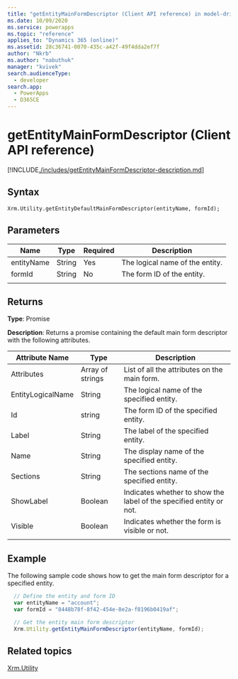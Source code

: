 ```yaml
---
title: "getEntityMainFormDescriptor (Client API reference) in model-driven apps| MicrosoftDocs"
ms.date: 10/09/2020
ms.service: powerapps
ms.topic: "reference"
applies_to: "Dynamics 365 (online)"
ms.assetid: 28c36741-0070-435c-a42f-49f4dda2ef7f
author: "Nkrb"
ms.author: "nabuthuk"
manager: "kvivek"
search.audienceType: 
  - developer
search.app: 
  - PowerApps
  - D365CE
---
```


# getEntityMainFormDescriptor (Client API reference)

[!INCLUDE[./includes/getEntityMainFormDescriptor-description.md](./includes/getEntityMainFormDescriptor-description.md)] 

## Syntax

`Xrm.Utility.getEntityDefaultMainFormDescriptor(entityName, formId);`

## Parameters

|Name |Type |Required |Description |
|---|---|---|---|
|entityName|String|Yes|The logical name of the entity.|
|formId|String|No|The form ID of the entity.|
||||

## Returns

**Type**: Promise

**Description**: Returns a promise containing the default main form descriptor with the following attributes.

|Attribute Name| Type| Description|
|-------------|-------|-----------|
|Attributes| Array of strings| List of all the attributes on the main form.|
|EntityLogicalName| String| The logical name of the specified entity.|
|Id| string| The form ID of the specified entity.|
|Label| String| The label of the specified entity.|
|Name| String| The display name of the specified entity.|
|Sections| String| The sections name of the specified entity.|
|ShowLabel| Boolean| Indicates whether to show the label of the specified entity or not.|
|Visible| Boolean| Indicates whether the form is visible or not.|
||||

## Example

The following sample code shows how to get the main form descriptor for a specified entity. 

```javascript
  // Define the entity and form ID
  var entityName = "account";
  var formId = "8448b78f-8f42-454e-8e2a-f8196b0419af";

  // Get the entity main form descriptor 
  Xrm.Utility.getEntityMainFormDescriptor(entityName, formId);
```

## Related topics

[Xrm.Utility](../xrm-utility.md)